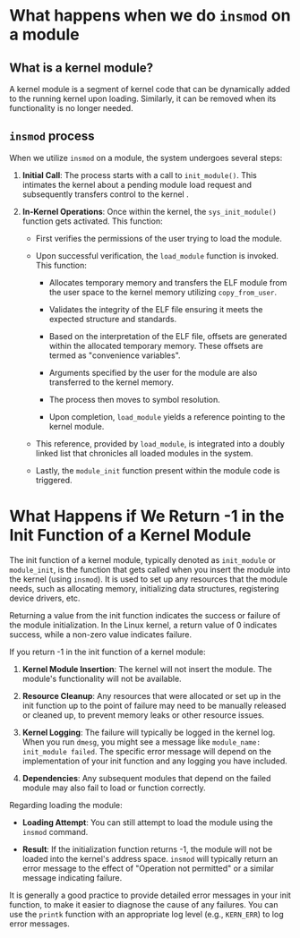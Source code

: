 What happens when we do `insmod` on a module 
============================================

## What is a kernel module?

A kernel module is a segment of kernel code that can be dynamically added to the running kernel upon loading. Similarly, it can be removed when its functionality is no longer needed.

## `insmod` process

When we utilize `insmod` on a module, the system undergoes several steps:

1. **Initial Call**: The process starts with a call to `init_module()`. This intimates the kernel about a pending module load request and subsequently transfers control to the kernel .

2. **In-Kernel Operations**: Once within the kernel, the `sys_init_module()` function gets activated. This function:

   - First verifies the permissions of the user trying to load the module.
   
   - Upon successful verification, the `load_module` function is invoked. This function:
     
     - Allocates temporary memory and transfers the ELF module from the user space to the kernel memory utilizing `copy_from_user`.
     
     - Validates the integrity of the ELF file ensuring it meets the expected structure and standards.
     
     - Based on the interpretation of the ELF file, offsets are generated within the allocated temporary memory. These offsets are termed as "convenience variables".
     
     - Arguments specified by the user for the module are also transferred to the kernel memory.
     
     - The process then moves to symbol resolution.
     
     - Upon completion, `load_module` yields a reference pointing to the kernel module.
  
   - This reference, provided by `load_module`, is integrated into a doubly linked list that chronicles all loaded modules in the system.
   
   - Lastly, the `module_init` function present within the module code is triggered.

   
What Happens if We Return -1 in the Init Function of a Kernel Module
====================================================================

The init function of a kernel module, typically denoted as `init_module` or `module_init`, is the function that gets called when you insert the module into the kernel (using `insmod`). It is used to set up any resources that the module needs, such as allocating memory, initializing data structures, registering device drivers, etc.

Returning a value from the init function indicates the success or failure of the module initialization. In the Linux kernel, a return value of 0 indicates success, while a non-zero value indicates failure.

If you return -1 in the init function of a kernel module:

1. **Kernel Module Insertion**: The kernel will not insert the module. The module's functionality will not be available.
  
2. **Resource Cleanup**: Any resources that were allocated or set up in the init function up to the point of failure may need to be manually released or cleaned up, to prevent memory leaks or other resource issues.
  
3. **Kernel Logging**: The failure will typically be logged in the kernel log. When you run `dmesg`, you might see a message like `module_name: init_module failed`. The specific error message will depend on the implementation of your init function and any logging you have included.
  
4. **Dependencies**: Any subsequent modules that depend on the failed module may also fail to load or function correctly.

Regarding loading the module:
- **Loading Attempt**: You can still attempt to load the module using the `insmod` command.
  
- **Result**: If the initialization function returns -1, the module will not be loaded into the kernel's address space. `insmod` will typically return an error message to the effect of "Operation not permitted" or a similar message indicating failure.

It is generally a good practice to provide detailed error messages in your init function, to make it easier to diagnose the cause of any failures. You can use the `printk` function with an appropriate log level (e.g., `KERN_ERR`) to log error messages.
